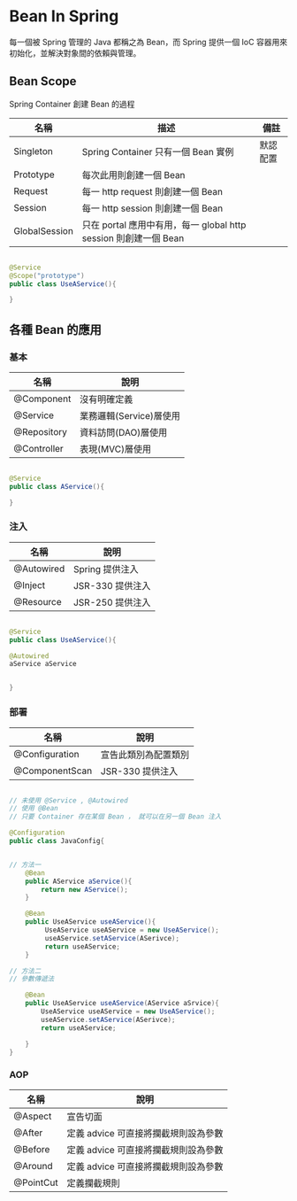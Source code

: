 # Bean In Spring

每一個被 Spring 管理的 Java 都稱之為 Bean，而 Spring 提供一個 IoC 容器用來初始化，並解決對象間的依賴與管理。

## Bean Scope

Spring Container 創建 Bean 的過程

| 名稱 | 描述 | 備註 |
| ----- | ----- | ----- |
| Singleton | Spring Container 只有一個 Bean 實例 | 默認配置 |
| Prototype | 每次此用則創建一個 Bean |  |
| Request | 每一 http request 則創建一個 Bean |  |
| Session | 每一 http session 則創建一個 Bean |  |
| GlobalSession | 只在 portal 應用中有用，每一 global http session 則創建一個 Bean |  |

```java

@Service
@Scope("prototype")
public class UseAService(){

}

```

## 各種 Bean 的應用

### 基本

| 名稱 | 說明 |
|------|------|
| @Component | 沒有明確定義 |
| @Service | 業務邏輯(Service)層使用 |
| @Repository | 資料訪問(DAO)層使用 |
| @Controller | 表現(MVC)層使用 |

```java

@Service
public class AService(){

}

```

### 注入

| 名稱 | 說明 |
|------|------|
| @Autowired | Spring 提供注入 |
| @Inject | JSR-330 提供注入 |
| @Resource | JSR-250 提供注入 |

```java

@Service
public class UseAService(){

@Autowired
aService aService


}


```

### 部署


| 名稱 | 說明 |
|------|------|
| @Configuration | 宣告此類別為配置類別 |
| @ComponentScan | JSR-330 提供注入 |

```java

// 未使用 @Service , @Autowired
// 使用 @Bean
// 只要 Container 存在某個 Bean ， 就可以在另一個 Bean 注入

@Configuration
public class JavaConfig{


// 方法一
    @Bean
    public AService aService(){
        return new AService();
    }

    @Bean  
    public UseAService useAService(){
         UseAService useAService = new UseAService();
         useAService.setAService(ASerivce);
         return useAService;
    }

// 方法二
// 參數傳遞法

    @Bean  
    public UseAService useAService(AService aSrvice){
        UseAService useAService = new UseAService();
        useAService.setAService(ASerivce);
        return useAService;

    }
}

```

### AOP

| 名稱 | 說明 |
|------|------|
| @Aspect | 宣告切面 |
| @After | 定義 advice 可直接將攔截規則設為參數 |
| @Before | 定義 advice 可直接將攔截規則設為參數 |
| @Around | 定義 advice 可直接將攔截規則設為參數 |
| @PointCut | 定義攔截規則 |
